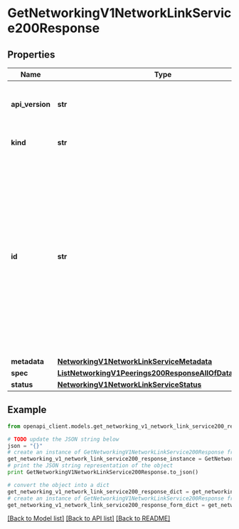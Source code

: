 # GetNetworkingV1NetworkLinkService200Response


## Properties
Name | Type | Description | Notes
------------ | ------------- | ------------- | -------------
**api_version** | **str** | APIVersion defines the schema version of this representation of a resource. | [readonly] 
**kind** | **str** | Kind defines the object this REST resource represents. | [readonly] 
**id** | **str** | ID is the \&quot;natural identifier\&quot; for an object within its scope/namespace; it is normally unique across time but not space. That is, you can assume that the ID will not be reclaimed and reused after an object is deleted (\&quot;time\&quot;); however, it may collide with IDs for other object &#x60;kinds&#x60; or objects of the same &#x60;kind&#x60; within a different scope/namespace (\&quot;space\&quot;). | [readonly] 
**metadata** | [**NetworkingV1NetworkLinkServiceMetadata**](NetworkingV1NetworkLinkServiceMetadata.md) |  | [optional] 
**spec** | [**ListNetworkingV1Peerings200ResponseAllOfDataInnerSpec**](ListNetworkingV1Peerings200ResponseAllOfDataInnerSpec.md) |  | 
**status** | [**NetworkingV1NetworkLinkServiceStatus**](NetworkingV1NetworkLinkServiceStatus.md) |  | 

## Example

```python
from openapi_client.models.get_networking_v1_network_link_service200_response import GetNetworkingV1NetworkLinkService200Response

# TODO update the JSON string below
json = "{}"
# create an instance of GetNetworkingV1NetworkLinkService200Response from a JSON string
get_networking_v1_network_link_service200_response_instance = GetNetworkingV1NetworkLinkService200Response.from_json(json)
# print the JSON string representation of the object
print GetNetworkingV1NetworkLinkService200Response.to_json()

# convert the object into a dict
get_networking_v1_network_link_service200_response_dict = get_networking_v1_network_link_service200_response_instance.to_dict()
# create an instance of GetNetworkingV1NetworkLinkService200Response from a dict
get_networking_v1_network_link_service200_response_form_dict = get_networking_v1_network_link_service200_response.from_dict(get_networking_v1_network_link_service200_response_dict)
```
[[Back to Model list]](../ccloud/README.md#documentation-for-models) [[Back to API list]](../ccloud/README.md#documentation-for-api-endpoints) [[Back to README]](../ccloud/README.md)


